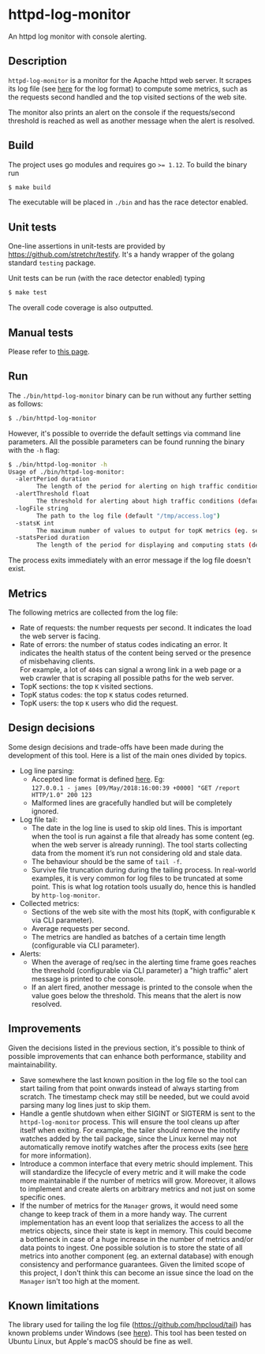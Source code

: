 # httpd-log-monitor
An httpd log monitor with console alerting.

## Description
`httpd-log-monitor` is a monitor for the Apache httpd web server. It scrapes its log file (see
[here](https://www.w3.org/Daemon/User/Config/Logging.html#common-logfile-format) for the log format)
to compute some metrics, such as the requests second handled and the top visited sections of the web
site.

The monitor also prints an alert on the console if the requests/second threshold is reached as
well as another message when the alert is resolved.

## Build
The project uses go modules and requires go `>= 1.12`. To build the binary run
```bash
$ make build
```

The executable will be placed in `./bin` and has the race detector enabled.

## Unit tests
One-line assertions in unit-tests are provided by https://github.com/stretchr/testify. It's a handy
wrapper of the golang standard `testing` package.

Unit tests can be run (with the race detector enabled) typing 
```bash
$ make test
```

The overall code coverage is also outputted.

## Manual tests
Please refer to [this page](./loadgen/).

## Run
The `./bin/httpd-log-monitor` binary can be run without any further setting as follows:
```bash
$ ./bin/httpd-log-monitor
```

However, it's possible to override the default settings via command line parameters.
All the possible parameters can be found running the binary with the `-h` flag:
```bash
$ ./bin/httpd-log-monitor -h
Usage of ./bin/httpd-log-monitor:
  -alertPeriod duration
    	The length of the period for alerting on high traffic conditions (req/sec) (default 2m0s)
  -alertThreshold float
    	The threshold for alerting about high traffic conditions (default 10)
  -logFile string
    	The path to the log file (default "/tmp/access.log")
  -statsK int
    	The maximum number of values to output for topK metrics (eg. sections) (default 5)
  -statsPeriod duration
    	The length of the period for displaying and computing stats (default 10s)
```

The process exits immediately with an error message if the log file doesn't exist.

## Metrics
The following metrics are collected from the log file:
* Rate of requests: the number requests per second. It indicates the load the web server is facing.
* Rate of errors: the number of status codes indicating an error. It indicates the health status of
the content being served or the presence of misbehaving clients.<br>
For example, a lot of `404`s can signal a wrong link in a web page or a web crawler that is scraping
all possible paths for the web server.
* TopK sections: the top `K` visited sections.
* TopK status codes: the top `K` status codes returned.
* TopK users: the top `K` users who did the request.

## Design decisions
Some design decisions and trade-offs have been made during the development of this tool.
Here is a list of the main ones divided by topics.

* Log line parsing:
    * Accepted line format is defined [here](https://www.w3.org/Daemon/User/Config/Logging.html#common-logfile-format).
    Eg:<br>
    `127.0.0.1 - james [09/May/2018:16:00:39 +0000] "GET /report HTTP/1.0" 200 123`
    * Malformed lines are gracefully handled but will be completely ignored.
* Log file tail:
    * The date in the log line is used to skip old lines. This is important when the tool is run against
    a file that already has some content (eg. when the web server is already running). The tool starts
    collecting data from the moment it’s run not considering old and stale data.
    * The behaviour should be the same of `tail -f`.
    * Survive file truncation during during the tailing process. In real-world examples, it is very
    common for log files to be truncated at some point. This is what log rotation tools usually do,
    hence this is handled by `http-log-monitor`.
* Collected metrics:
    * Sections of the web site with the most hits (topK, with configurable `K` via CLI parameter).
    * Average requests per second.
    * The metrics are handled as batches of a certain time length (configurable via CLI parameter).
* Alerts:
    * When the average of req/sec in the alerting time frame goes reaches the threshold (configurable
    via CLI parameter) a "high traffic" alert message is printed to che console.
    * If an alert fired, another message is printed to the console when the value goes below the
    threshold. This means that the alert is now resolved.


## Improvements
Given the decisions listed in the previous section, it's possible to think of possible improvements
that can enhance both performance, stability and maintainability.

* Save somewhere the last known position in the log file so the tool can start tailing from that point
onwards instead of always starting from scratch. The timestamp check may still be needed, but we could
avoid parsing many log lines just to skip them.
* Handle a gentle shutdown when either SIGINT or SIGTERM is sent to the `httpd-log-monitor` process.
This will ensure the tool cleans up after itself when exiting. For example, the tailer should remove
the inotify watches added by the tail package, since the Linux kernel may not automatically remove
inotify watches after the process exits (see [here](https://godoc.org/github.com/hpcloud/tail#Tail.Cleanup)
for more information).
* Introduce a common interface that every metric should implement. This will standardize the lifecycle
of every metric and it will make the code more maintainable if the number of metrics will grow. Moreover,
it allows to implement and create alerts on arbitrary metrics and not just on some specific ones.
* If the number of metrics for the `Manager` grows, it would need some change to keep track of them
in a more handy way. The current implementation has an event loop that serializes the access to all
the metrics objects, since their state is kept in memory. This could become a bottleneck in case of
a huge increase in the number of metrics and/or data points to ingest. One possible solution is to
store the state of all metrics into another component (eg. an external database) with enough consistency
and performance guarantees. Given the limited scope of this project, I don't think this can become an
issue since the load on the `Manager` isn't too high at the moment.

## Known limitations
The library used for tailing the log file (https://github.com/hpcloud/tail) has known problems under
Windows (see [here](https://github.com/hpcloud/tail/labels/Windows)).
This tool has been tested on Ubuntu Linux, but Apple's macOS should be fine as well.
